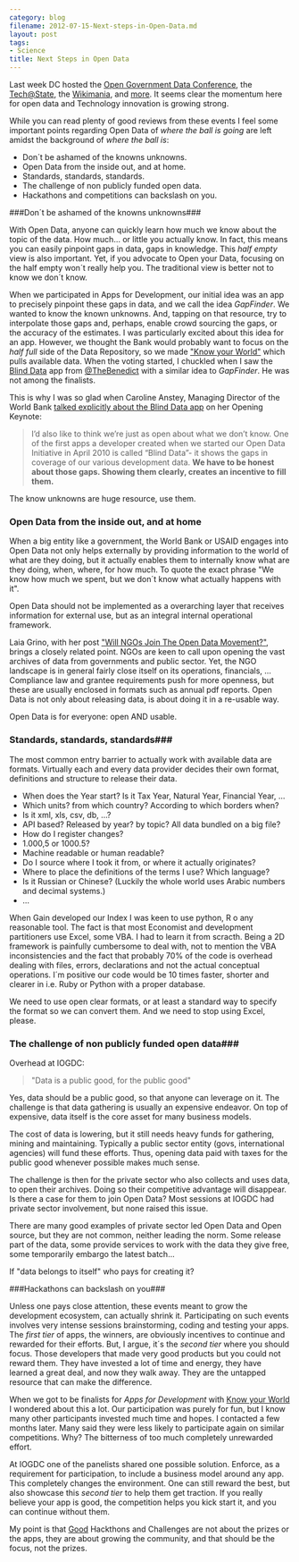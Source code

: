 ```yaml
---
category: blog
filename: 2012-07-15-Next-steps-in-Open-Data.md
layout: post
tags:
- Science
title: Next Steps in Open Data
---
```

Last week DC hosted the [Open Government Data
Conference](http://www.data.gov/communities/conference), the
[Tech@State](http://tech.state.gov/profiles/blogs/tech-state-wiki-gov-agenda), the
[Wikimania](http://wikimania2012.wikimedia.org/wiki/Main_Page), and [more](http://developmentseed.org/blog/2012/july/09/week-dc-tech/). It seems clear
the momentum here for open data and Technology innovation is growing strong.

While you can read plenty of good reviews from these events I feel some
important points regarding Open Data of *where the ball is going* are left amidst the background of *where the ball is*:

* Don´t be ashamed of the knowns unknowns.
* Open Data from the inside out, and at home.
* Standards, standards, standards.
* The challenge of non publicly funded open data.
* Hackathons and competitions can backslash on you.

<!--more-->
###Don´t be ashamed of the knowns unknowns###

With Open Data, anyone can quickly learn how much we know about the
topic of the data. How much... or little you actually know. In fact, this means you can
easily pinpoint gaps in data, gaps in knowledge. This *half empty* view
is also important. Yet, if you advocate to Open your Data, focusing on
the half empty won´t really help you. The traditional view is better
not to know we don´t know.

When we participated in Apps for Development, our initial idea was an
app to precisely pinpoint these gaps in data, and we call the idea
*GapFinder*. We wanted to know the known unknowns. And, tapping on 
that resource, try to interpolate those gaps
and, perhaps, enable crowd sourcing the gaps, or the accuracy of the estimates. I was
particularly excited about this idea for an app. However, we thought the Bank would
probably want to focus on the *half full* side of the Data Repository,
so we made ["Know your World"](http://www.quiz2015.com/) which pulls available data.
When the voting started, I chuckled when I saw the [Blind Data](http://appsfordevelopment.challengepost.com/submissions/1525-blind-data) app from
[@TheBenedict](https://twitter.com/thebenedict) with a similar idea to *GapFinder*. He was not among the finalists.

This is why I was so glad when Caroline Anstey, Managing Director of the World Bank [talked
explicitly about the Blind Data app](http://www.worldbank.org/en/news/2012/07/10/second-international-open-government-data-conference) on her Opening Keynote:

>I’d also like to think we’re just as open about what we don’t know. One
>of the first apps a developer created when we started our Open Data
>Initiative in April 2010 is called “Blind Data”- it shows the gaps in
>coverage of our various development data. **We have to be honest about
>those gaps. Showing them clearly, creates an incentive to fill them.**

The know unknowns are huge resource, use them.

### Open Data from the inside out, and at home ###

When a big entity like a government, the World Bank
or USAID engages into Open Data not only helps externally by
providing information to the world of what are they doing, but it
actually enables them to internally know what are they doing, when, where, for how
much. To quote the exact phrase "We know how much we spent, but we don´t
know what actually happens with it". 

Open Data should not be implemented as a
overarching layer that receives information for external use, but as an 
integral internal operational framework.

Laia Grino, with her post ["Will NGOs Join The Open Data
Movement?"](http://www.interaction.org/blog/will-ngos-join-open-data-movement), brings a closely related point. NGOs are keen to call upon opening the vast archives of data from governments and public sector. Yet, the NGO landscape is in general fairly close itself on its operations, financials, ... Compliance law and grantee requirements push for more openness, but these are usually enclosed in formats such as annual pdf reports. Open Data is not only about releasing data, is about doing it in a re-usable way.   

Open Data is for everyone: open AND usable.

### Standards, standards, standards###

The most common entry barrier to actually work with available data are
formats. Virtually each and every data provider decides their own
format, definitions and structure to release their data.

* When does the Year start? Is it Tax Year, Natural Year, Financial Year,
...
* Which units? from which country? According to which borders when?
* Is it xml, xls, csv, db, ...?
* API based? Released by year? by topic? All data bundled on a big file?
* How do I register changes?
* 1.000,5 or 1000.5?
* Machine readable or human readable?
* Do I source where I took it from, or where it actually originates?
* Where to place the definitions of the terms I use? Which language?
* Is it Russian or Chinese? (Luckily the whole world uses Arabic numbers and
  decimal systems.)
* ...

When Gain developed our Index I was keen to use python, R o any
reasonable tool. The fact is that most Economist and development 
partitioners use Excel, some VBA. I had to learn it from scracth. Being
a 2D framework is painfully cumbersome to deal with, not to mention
the VBA inconsistencies and the fact that probably 70% of the code is
overhead dealing with files, errors, declarations and not the actual
conceptual operations. I´m positive our code would be 10 times faster,
shorter and clearer in i.e. Ruby or Python with a proper database. 

We need to use open clear formats, or at least a standard way to specify the format so we can convert them. And we need to stop using Excel, please.


### The challenge of non publicly funded open data###

Overhead at IOGDC:
>"Data is a public good, for the public good"


Yes, data should be a public good, so that anyone can leverage on it. The
challenge is that data gathering is usually an expensive endeavor. On
top of expensive, data itself is the core asset for many business models.

The cost of data is lowering, but it still needs heavy funds for
gathering, mining and maintaining. Typically
a public sector entity (govs, international agencies) will fund these
efforts. Thus, opening data paid with taxes for the public good 
whenever possible makes much sense. 

The challenge is then for the private sector who also collects and
uses data, to open their archives. Doing so their competitive advantage
will disappear. Is there a case for them to join Open Data? Most sessions at IOGDC
had private sector involvement, but none raised this issue. 

There are many good examples of private sector led Open Data and Open
source, but they are not common, neither leading the norm. Some release
part of the data, some provide services to work with the data they give free,
some temporarily embargo the latest batch... 

If "data belongs to itself" who pays for creating it?


###Hackathons can backslash on you###

Unless one pays close attention, these events meant to grow the
development ecosystem, can actually shrink it. Participating on such
events involves very intense sessions brainstorming, coding and testing your
apps. The *first tier* of apps, the winners, are obviously incentives to continue and rewarded for
their efforts. But, I argue, it´s the *second tier* where you should
focus. Those developers that made very good products but you could not
reward them. They have invested a lot of time and energy, they have
learned a great deal, and now they walk away. They are the untapped
resource that can make the difference.

When we got to be finalists for *Apps for Development* with [Know your
World](#) I wondered about this a lot. Our participation was purely for
fun, but I know many other participants invested much time and hopes. I
contacted a few months later. Many said they were less likely to
participate again on similar competitions. Why? The bitterness of too
much completely unrewarded effort.

At IOGDC one of the panelists shared one possible solution. Enforce, as
a requirement for participation, to include a business model around any
app. This completely changes the environment. One can still reward the
best, but also showcase this *second tier* to help them get traction.
If you really believe your app is good, the competition helps you kick start it,
and you can continue without them.

My point is that [Good](http://hackdaymanifesto.com/) Hackthons and Challenges are not about the prizes or
the apps, they are about growing the community, and that should be the
focus, not the prizes.


